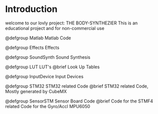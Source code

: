 # Introduction
welcome to our lovly project: THE BODY-SYNTHEZIER
This is an educational project and for non-commercial use

@defgroup Matlab Matlab Code

@defgroup Effects Effects 

@defgroup SoundSynth Sound Synthesis

@defgroup LUT LUT's 
@brief Look Up Tables

@defgroup InputDevice Input Devices

@defgroup STM32 STM32 related Code
@brief STM32 related Code, Mostly generated by CubeMX

@defgroup SensorSTM Sensor Board Code
@brief Code for the STMF4 related Code for the Gyro/Accl MPU6050
